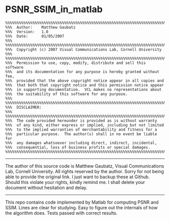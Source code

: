 # PSNR_SSIM_in_matlab

```
%%%%%%%%%%%%%%%%%%%%%%%%%%%%%%%%%%%%%%%%%%%%%%%%%%%%%%%%%%%%%%%%%%%%%%%%%%%%%%%%
%%%  Author:    Matthew Gaubatz
%%%  Version:   1.0
%%%  Date:      01/05/2007
%%%  %%%%%%%%%%%%%%%%%%%%%%%%%%%%%%%%%%%%%%%%%%%%%%%%%%%%%%%%%%%%%%%%%%%%%%%%%%%
%%%  Copyright (c) 2007 Visual Communications Lab, Cornell University
%%%  %%%%%%%%%%%%%%%%%%%%%%%%%%%%%%%%%%%%%%%%%%%%%%%%%%%%%%%%%%%%%%%%%%%%%%%%%%%
%%%  Permission to use, copy, modify, distribute and sell this software
%%%  and its documentation for any purpose is hereby granted without fee,
%%%  provided that the above copyright notice appear in all copies and
%%%  that both that copyright notice and this permission notice appear
%%%  in supporting documentation.  VCL makes no representations about
%%%  the suitability of this software for any purpose.
%%%  %%%%%%%%%%%%%%%%%%%%%%%%%%%%%%%%%%%%%%%%%%%%%%%%%%%%%%%%%%%%%%%%%%%%%%%%%%%
%%%  DISCLAIMER:
%%%  %%%%%%%%%%%%%%%%%%%%%%%%%%%%%%%%%%%%%%%%%%%%%%%%%%%%%%%%%%%%%%%%%%%%%%%%%%%
%%%  The code provided hereunder is provided as is without warranty
%%%  of any kind, either express or implied, including but not limited
%%%  to the implied warranties of merchantability and fitness for a
%%%  particular purpose.  The author(s) shall in no event be liable for
%%%  any damages whatsoever including direct, indirect, incidental,
%%%  consequential, loss of business profits or special damages.
%%%%%%%%%%%%%%%%%%%%%%%%%%%%%%%%%%%%%%%%%%%%%%%%%%%%%%%%%%%%%%%%%%%%%%%%%%%%%%%%
```

--------------

The author of this source code is Matthew Gaubatz, Visual Communications Lab, Cornell University. All rights reserved by the author. Sorry for not being able to provide the original link. I just want to backup these at Github. Should this violate your rights, kindly remind me. I shall delete your document without hesitation and delay.

--------------

This repo contains code implemented by Matlab for computing PSNR and SSIM. Lines are clear for studying. Easy to figure out the internals of how the algorithm does. Tests passed with correct results.
